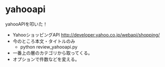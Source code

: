 yahooapi
========

yahooAPIを叩いた！

* YahooショッピングAPI http://developer.yahoo.co.jp/webapi/shopping/
* 今のところ本文・タイトルのみ
  * python review_yahooapi.py
* 一番上の層のカテゴリから取ってくる。
* オプションで件数などを変える。
